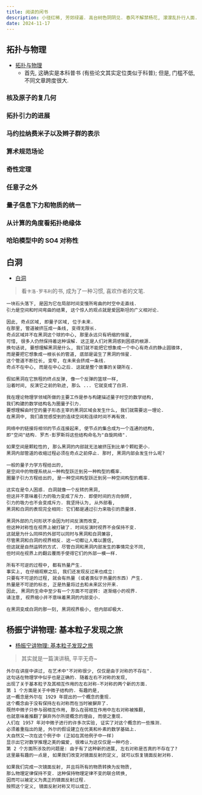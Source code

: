 ```yaml
---
title: 阅读的闲书
description: 小径红稀, 芳郊绿遍. 高台树色阴阴见. 春风不解禁杨花, 濛濛乱扑行人面.
date: 2024-11-17
---
```


## 拓扑与物理

- [拓扑与物理](https://book.douban.com/subject/35388292/)
  - 首先, 这确实是本科普书 (有些论文其实定位类似于科普);
    但是, 门槛不低, 不同文章跨度很大.

### 核及原子的复几何

### 拓扑引力的进展

### 马约拉纳费米子以及辫子群的表示

### 算术规范场论

### 奇性定理

### 任意子之外

### 量子信息下力和物质的统一

### 从计算的角度看拓扑绝缘体

### 哈珀模型中的 SO4 对称性

## 白洞

- [白洞](https://book.douban.com/subject/36815024/)

> 看`卡洛·罗韦利`的书, 成为了一种习惯, 喜欢作者的文笔.

```
一块石头落下, 是因为它在局部时间变慢所弯曲的时空中走直线.
引力是空间和时间弯曲的结果, 这个惊人的观点就是爱因斯坦的广义相对论.
```

```
因此, 奇点区域, 即量子区域, 位于未来.
在那里, 管道被挤压成一条线, 变得无限长.
奇点区域并不在黑洞这个球的中心, 那里永远只有坍缩的恒星,
可惜, 很多人仍然保持着这种误解. 这正是人们对黑洞感到困惑的根源.
换句话说, 要想理解黑洞是什么, 我们就不能把它想象成一个中心有奇点的静止圆锥体,
而是要把它想象成一根长长的管道, 底部是诞生了黑洞的恒星.
这个管道不断拉长, 变窄, 在未来会挤成一条线.
奇点不在中心, 而是在中心之后. 这就是整个故事的关键所在.
```

```
假如黑洞在它旅程的终点反弹, 像一个反弹的篮球一样,
沿着时间, 反演它之前的轨迹, 那么 ... 它就变成了白洞.
```

```
我在理论物理学领域所做的主要工作是参与构建描述量子时空的数学结构,
我们构建的数学结构名为圈量子引力.
要想理解由时空的量子形态主宰的黑洞区域会发生什么, 我们就需要这一理论.
在黑洞中, 我们直觉感受到的连续空间和连续时间不再有效.
```

```
网络中的链接将相邻的节点连接起来, 使节点的集合成为一个连通的结构,
即"空间"结构. 罗杰·彭罗斯将这些结构命名为"自旋网络".
```

```
如果空间是颗粒性的, 那么黑洞的内部就无法被挤压到比单个颗粒更小.
黑洞内部管道的收缩过程必须在奇点之前停止. 那时, 黑洞内部会发生什么呢?
```

```
一般的量子力学方程给出的,
是空间中的物理系统从一种构型跃迁到另一种构型的概率.
圈量子引力方程给出的, 是一种空间构型跃迁到另一种空间构型的概率.
```

```
这实在是令人困惑. 白洞就像一个反转的黑洞,
但这并不意味着引力的吸力变成了斥力. 即使时间的方向倒转,
引力的吸力也不会变成斥力. 我坚持认为, 从外部看,
黑洞和白洞的表现完全相同: 它们都是通过引力来吸引的质量体.
```

```
黑洞外部的几何形状不会因为时间反演而改变,
但这种对称性在视界上被打破了. 时间反演时视界不会保持不变.
这就是为什么同样的外部可以同时与黑洞和白洞兼容,
尽管黑洞和白洞的视界相反. 这一切都让人难以置信,
但这就是自然运转的方式. 尽管白洞和黑洞内部发生的事情完全不同,
但时间在视界上的翻云覆雨手使得它们的外部一模一样.
```

```
所有不可逆的过程中, 都有热量产生.
事实上, 在仔细观察之后, 我们还发现反过来也成立:
只要有不可逆的过程, 就会有热量 (或者类似于热量的东西) 产生.
热量是不可逆的标志, 正是热量将过去和未来区分开来.
因此, 黑洞的生命中至少有一个方面不可逆转: 逐渐缩小的视界.
请注意, 视界缩小并不意味着黑洞的内部变小.
```

```
在黑洞变成白洞的那一刻, 黑洞视界极小, 但内部却极大.
```


## 杨振宁讲物理: 基本粒子发现之旅

- [杨振宁讲物理: 基本粒子发现之旅](https://book.douban.com/subject/37309240/)

> 其实就是一篇演讲稿, 平平无奇~

```
外尔在讲座中讲过, 在艺术中"不对称很少, 仅仅是由于对称的不存在".
这句话在物理学中似乎也是正确的. 随着左右不对称的发现,
出现了关于基本粒子及其相互作用的左右对称-不对称的两个新的方面.
第 1 个方面是关于中微子结构的. 有趣的是,
这一概念是外尔在 1929 年提出的一个概念的重现.
这个概念由于没有保持左右对称而在当时被摒弃了.
既然中微子只参与弱相互作用, 那么在弱相互作用中左右对称被推翻,
也就意味着推翻了摒弃外尔所提概念的理由, 而使之重现.
人们在 1957 年对中微子进行的许多次实验, 证实了对这个概念的一些推测.
必须着重指出的是, 外尔的假设建立在优美和朴素的数学基础上.
大自然又一次在这个例子中 (正如在其他例子中一样)
显示出它对数学推理之美的偏爱, 很难认为这仅仅是一种巧合.
第 2 个方面所涉及的问题是: 由于有了这种新的进展, 左右对称是否真的不存在了?
这里最有趣的一点是, 如果我们改变对镜面反射的定义, 就可以恢复镜面反射对称.
```

```
如果我们完成一次镜面反射, 并且将所有的物质转换为反物质,
那么物理定律保持不变. 这种保持物理定律不变的联合转换,
因而可以被定义为真正的镜面反射过程.
按照这个定义, 镜面反射对称又可以成立.
```
